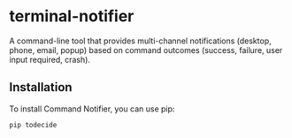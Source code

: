 # terminal-notifier
  A command-line tool that provides multi-channel notifications (desktop, phone, email, popup) based on command outcomes (success, failure, user input required, crash).


## Installation

To install Command Notifier, you can use pip:

```bash
pip todecide

